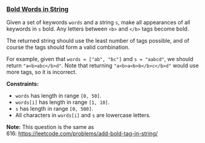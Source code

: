 ### [Bold Words in String](https://leetcode.com/problems/bold-words-in-string)

<p>Given a set of keywords <code>words</code> and a string <code>s</code>, make all appearances of all keywords in <code>s</code> bold. Any letters between <code>&lt;b&gt;</code> and <code>&lt;/b&gt;</code> tags become bold.</p>

<p>The returned string should use the least number of tags possible, and of course the tags should form a valid combination.</p>

<p>For example, given that <code>words = [&quot;ab&quot;, &quot;bc&quot;]</code> and <code>s = &quot;aabcd&quot;</code>, we should return <code>&quot;a&lt;b&gt;abc&lt;/b&gt;d&quot;</code>. Note that returning <code>&quot;a&lt;b&gt;a&lt;b&gt;b&lt;/b&gt;c&lt;/b&gt;d&quot;</code> would use more tags, so it is incorrect.</p>

<p><b>Constraints:</b></p>

<ul>
	<li><code>words</code> has length in range <code>[0, 50]</code>.</li>
	<li><code>words[i]</code> has length in range <code>[1, 10]</code>.</li>
	<li><code>s</code> has length in range <code>[0, 500]</code>.</li>
	<li>All characters in <code>words[i]</code> and <code>s</code> are lowercase letters.</li>
</ul>

<p><strong>Note:</strong> This question is the same as 616:&nbsp;<a href="https://leetcode.com/problems/add-bold-tag-in-string/">https://leetcode.com/problems/add-bold-tag-in-string/</a></p>
